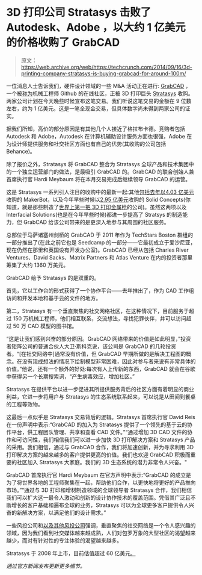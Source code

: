 # 3D 打印公司 Stratasys 击败了 Autodesk、Adobe ，以大约 1 亿美元的价格收购了 GrabCAD

> 原文：<https://web.archive.org/web/https://techcrunch.com/2014/09/16/3d-printing-company-stratasys-is-buying-grabcad-for-around-100m/>

一位消息人士告诉我们，硬件设计领域的一些 M&A 活动正在进行: [GrabCAD](https://web.archive.org/web/20230307164941/http://www.grabcad.com/) ，一个被[称为](https://web.archive.org/web/20230307164941/https://techcrunch.com/2013/11/19/hardware-renaissance/)机械工程师 Github 的在线社区，正被 3D 打印巨头 [Stratasys](https://web.archive.org/web/20230307164941/http://www.stratasys.com/) 收购。两家公司计划在今天晚些时候宣布这笔交易。我们听说这笔交易的金额在 9 位数左右，约为 1 亿美元。这是一笔全现金交易，但具体数字尚未得到两家公司的证实。

据我们所知，高价的部分原因是有其他几个人接近了格拉布卡德。竞购者包括 Autodesk 和 Adobe，Autodesk 在计算机辅助设计服务方面也很强，Adobe 在为设计师提供服务和社交社区方面也有自己的优势(其收购的公司包括 Behance)。

除了报价之外，Stratasys 将 GrabCAD 整合为 Stratasys 全球产品和技术集团中的一个独立运营部门的做法，是最吸引 GrabCAD 的。GrabCAD 的联合创始人兼首席执行官 Hardi Meybaum 将在本月交易完成后继续领导 GrabCAD 的运营。

这是 Stratasys 一系列引人注目的收购中的最新一起:其他[包括去年以](https://web.archive.org/web/20230307164941/http://www.crunchbase.com/organization/stratasys)[4.03 亿美元](https://web.archive.org/web/20230307164941/https://techcrunch.com/2013/06/19/stratasys-acquiring-makerbot-combined-company-will-likely-dominate-3d-printing-industry/)收购的 MakerBot，以及今年早些时候以[2.95 亿美元](https://web.archive.org/web/20230307164941/https://www.solidconcepts.com/news-releases/solid-concepts-acquired-stratasys/)收购的 Solid Concepts(你知道，就是那些制造了[世界上第一把 3D 打印金属枪](https://web.archive.org/web/20230307164941/https://techcrunch.com/2013/11/07/3d-printed-gun/)的公司)。虽然这两项以及 Interfacial Solutions(也是在今年早些时候)都进一步提高了 Stratsys 的制造能力，但 GrabCAD 给该公司带来的是更深入地参与其周围的社区服务。

总部位于马萨诸塞州剑桥的 GrabCAD 于 2011 年作为 TechStars Boston 群组的一部分推出了(在此之前它也是 Seedcamp 的一部分——它最初成立于爱沙尼亚，现在仍然在那里和英国设有开发办公室)。GrabCAD 已经从包括 Charles River Ventures、David Sacks、Matrix Partners 和 Atlas Venture 在内的投资者那里筹集了大约 1360 万美元。

GrabCAD 给予 Stratasys 的是双重的。

首先，它以工作台的形式获得了一个协作平台——去年推出了，作为 CAD 工作组访问和开发本地和基于云的文件的地方。

第二，Stratasys 有一个垂直聚焦的社交网络社区，在这种情况下，目前服务于超过 150 万机械工程师，他们相互联系，交流想法，寻找犯罪伙伴，并可以访问超过 50 万 CAD 模型的图书馆。

“这是让我们感到兴奋的部分原因。GrabCAD 网络带来的价值是如此明显，”投资者矩阵公司的普通合伙人大卫·斯科克说，该公司是 GrabCAD 的几轮投资者。“[在社交网络中]通常没有价值，但 GrabCAD 早期所做的是解决工程图的概念。在没有现成想法的情况下绘制模型非常困难，因此对参与者来说有非常具体的价值。”他说，还有一个额外的好处:每次有人上传新的东西，GrabCAD 就会在谷歌中获得另一个长期搜索词，“产生病毒效应，增加社区。”

Stratasys 在提供平台以进一步促进其所提供服务背后的社区方面有着明显的商业利益，它进一步将用户与 Stratasys 的生态系统联系起来，可以说是从田间到餐桌的工程等效物。

这最后一点似乎是 Stratasys 交易背后的逻辑。Stratasys 首席执行官 David Reis 在一份声明中表示:“GrabCAD 的加入为 Stratasys 提供了一个领先的基于云的协作平台，供工程团队管理、共享和查看 CAD 文件。”“通过增加 3D CAD 文件的协作和可访问性，我们相信我们可以进一步加快 3D 打印解决方案和 Stratasys 产品的采用。我们相信，通过与 GrabCAD 合作，我们将加速创新，并为寻求利用 3D 打印解决方案的越来越多的客户提供更高的价值。我们也欢迎 GrabCAD 积极而重要的社区加入 Stratasys 大家庭。我们的 3D 生态系统的潜力非常令人兴奋。"

GrabCAD 首席执行官 Hardi Meybaum 在官方声明中表示:“GrabCAD 的成立是为了将世界各地的工程师聚集在一起，帮助他们合作，以更快地将更好的产品推向市场。”“通过与 3D 打印和增材制造领域的全球领导者 Stratasys 合作，我们相信我们可以扩大这一最令人激动和创新的设计协作技术的覆盖范围。凭借其广泛且不断增长的客户基础和遍布全球的业务，Stratasys 可以为全球更多客户提供令人兴奋的新解决方案，以满足他们的设计需求。”

一些风投公司和[以及其他风投公司](https://web.archive.org/web/20230307164941/https://techcrunch.com/2014/06/28/the-rise-of-the-social-professional-networks/)强调，垂直聚焦的社交网络是一个令人感兴趣的领域，因为我们看到社交媒体越来越成熟，人们对包罗万象的大型社区的渴望越来越少，而对有针对性的专注体验的渴望越来越多。

Stratasys 于 2008 年上市，目前估值超过 60 亿美元[。](https://web.archive.org/web/20230307164941/https://www.google.com/finance?q=NASDAQ%3ASSYS&ei=Gi4YVOC8C6z4wgOM0YCoAQ)

*通过官方新闻发布更新更多细节。*